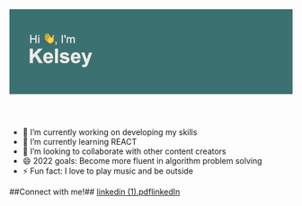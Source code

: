 <header>
<img src = "https://github.com/kelseyn12/kelseyn12/blob/master/header.png?raw=true">
  </header>

[<i class="fab fa-linkedin"></i>][linkedIn]



- 🔭 I’m currently working on developing my skills
- 🌱 I’m currently learning REACT
- 👯 I’m looking to collaborate with other content creators
- 😄 2022 goals: Become more fluent in algorithm problem solving
- ⚡ Fun fact: I love to play music and be outside

##Connect with me!##
[linkedin (1).pdf](https://github.com/kelseyn12/kelseyn12/files/7884099/linkedin.1.pdf)[linkedIn]






[linkedIn]: https://www.linkedin.com/in/kelseynocek12/

